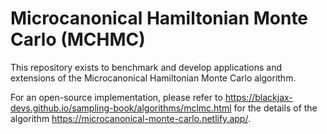 # Microcanonical Hamiltonian Monte Carlo (MCHMC)

This repository exists to benchmark and develop applications and extensions of the Microcanonical Hamiltonian Monte Carlo algorithm.

For an open-source implementation, please refer to 
https://blackjax-devs.github.io/sampling-book/algorithms/mclmc.html
for the details of the algorithm 
https://microcanonical-monte-carlo.netlify.app/.


